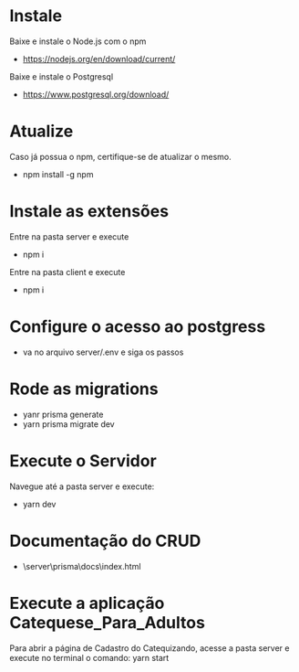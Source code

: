 # Instale

Baixe e instale o Node.js com o npm

- https://nodejs.org/en/download/current/

Baixe e instale o Postgresql

- https://www.postgresql.org/download/

# Atualize

Caso já possua o npm, certifique-se de atualizar o mesmo.

- npm install -g npm

# Instale as extensões

Entre na pasta server e execute

- npm i

Entre na pasta client e execute

- npm i

# Configure o acesso ao postgress

- va no arquivo server/.env e siga os passos

# Rode as migrations

- yanr prisma generate
- yarn prisma migrate dev

# Execute o Servidor

Navegue até a pasta server e execute:

- yarn dev

# Documentação do CRUD

- \server\prisma\docs\index.html

# Execute a aplicação Catequese_Para_Adultos

Para abrir a página de Cadastro do Catequizando, acesse a pasta server e execute no terminal o comando: yarn start
